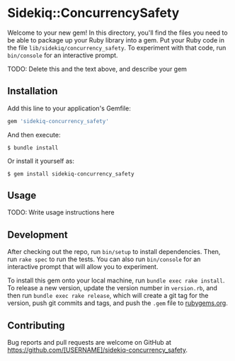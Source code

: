 # Sidekiq::ConcurrencySafety

Welcome to your new gem! In this directory, you'll find the files you need to be able to package up your Ruby library into a gem. Put your Ruby code in the file `lib/sidekiq/concurrency_safety`. To experiment with that code, run `bin/console` for an interactive prompt.

TODO: Delete this and the text above, and describe your gem

## Installation

Add this line to your application's Gemfile:

```ruby
gem 'sidekiq-concurrency_safety'
```

And then execute:

    $ bundle install

Or install it yourself as:

    $ gem install sidekiq-concurrency_safety

## Usage

TODO: Write usage instructions here

## Development

After checking out the repo, run `bin/setup` to install dependencies. Then, run `rake spec` to run the tests. You can also run `bin/console` for an interactive prompt that will allow you to experiment.

To install this gem onto your local machine, run `bundle exec rake install`. To release a new version, update the version number in `version.rb`, and then run `bundle exec rake release`, which will create a git tag for the version, push git commits and tags, and push the `.gem` file to [rubygems.org](https://rubygems.org).

## Contributing

Bug reports and pull requests are welcome on GitHub at https://github.com/[USERNAME]/sidekiq-concurrency_safety.

